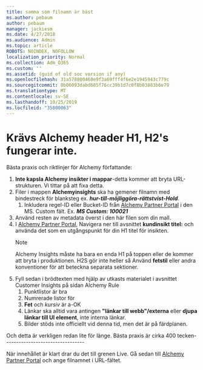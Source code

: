 ```yaml
---
title: samma som filnamn är bäst
ms.author: pebaum
author: pebaum
manager: jackiesm
ms.date: 4/27/2018
ms.audience: Admin
ms.topic: article
ROBOTS: NOINDEX, NOFOLLOW
localization_priority: Normal
ms.collection: Adm_O365
ms.custom: ''
ms.assetid: (guid of old soc version if any)
ms.openlocfilehash: 31a578800468e9f3a69fff4f6e2e1945943c779c
ms.sourcegitcommit: 0b06093dabd685f76cc39b1d7c0f8b03883b6e79
ms.translationtype: MT
ms.contentlocale: sv-SE
ms.lasthandoff: 10/25/2019
ms.locfileid: "35800063"
---
```

# <a name="required-alchemy-header-h1-h2s-dont-work"></a>Krävs Alchemy header H1, H2's fungerar inte.
Bästa praxis och riktlinjer för Alchemy författande:

1. **Inte kapsla Alchemy insikter i mappar**-detta kommer att bryta URL-strukturen. Vi tittar på att fixa detta.
1. Filer i mappen **Alchemyinsights** ska ha gemener filnamn med bindestreck för blanksteg ex. ***hur-till-möjliggöra-rättstvist-Hold***.
    1. Inkludera regel-ID eller Bucket-ID från [Alchemy Partner Portal](https://alchemyportal.azurewebsites.net) i den MS. Custom fält. Ex. ***MS Custom: 100021***
1. Använd resten av metadata överst i den här filen som din mall.
1. I [Alchemy Partner Portal](https://alchemyportal.azurewebsites.net), Navigera ner till avsnittet **kundinsikt titel:** och använda det som en utgångspunkt för din H1 titel för insikten. 
    > [!NOTE]
    > Alchemy Insights måste ha bara en enda H1 på toppen eller de kommer att bryta i produktionen. H2S gör inte heller så Använd **fetstil** eller andra konventioner för att beteckna separata sektioner.
1. Fyll sedan i brödtexten med hjälp av utkasts materialet i avsnittet Customer Insights på sidan Alchemy Rule
    1. Punktlistor är bra
    1. Numrerade listor för
    1. **Fet** och *kursiv* är a-OK
    1. Länkar ska alltid vara antingen **"länkar till webb"/externa** eller **djupa länkar till UI element**, inte interna länkar.
    1. Bilder stöds inte officiellt vid denna tid, men det är på färdplanen.

Och detta är verkligen redan lite för länge. Bästa praxis är cirka 400 tecken---------------------------------

När innehållet är klart drar du det till grenen Live. Gå sedan till [Alchemy Partner Portal](https://alchemyportal.azurewebsites.net) och ange filnamnet i URL-fältet. 
